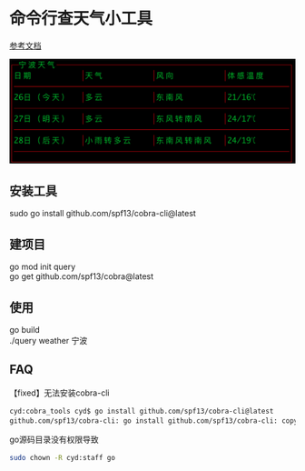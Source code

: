 # 命令行查天气小工具

[参考文档](https://m.jb51.net/jiaoben/3112382bm.htm)

![界面](png/weather.png)

## 安装工具

sudo go install github.com/spf13/cobra-cli@latest  

## 建项目

go mod init query  
go get github.com/spf13/cobra@latest  

## 使用

go build  
./query weather 宁波

## FAQ

【fixed】无法安装cobra-cli
```bash
cyd:cobra_tools cyd$ go install github.com/spf13/cobra-cli@latest
github.com/spf13/cobra-cli: go install github.com/spf13/cobra-cli: copying /var/folders/db/tlq2y0sx1xn72jmvnq7ml3kr0000gn/T/go-build459479626/b001/exe/a.out: open /usr/local/go/bin/cobra-cli: permission denied
```
go源码目录没有权限导致
```bash
sudo chown -R cyd:staff go
```